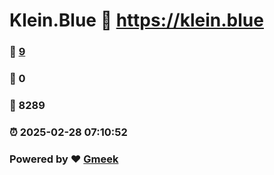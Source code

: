 # Klein.Blue :link: https://klein.blue 
### :page_facing_up: [9](https://klein.blue/tag.html) 
### :speech_balloon: 0 
### :hibiscus: 8289 
### :alarm_clock: 2025-02-28 07:10:52 
### Powered by :heart: [Gmeek](https://github.com/Meekdai/Gmeek)

